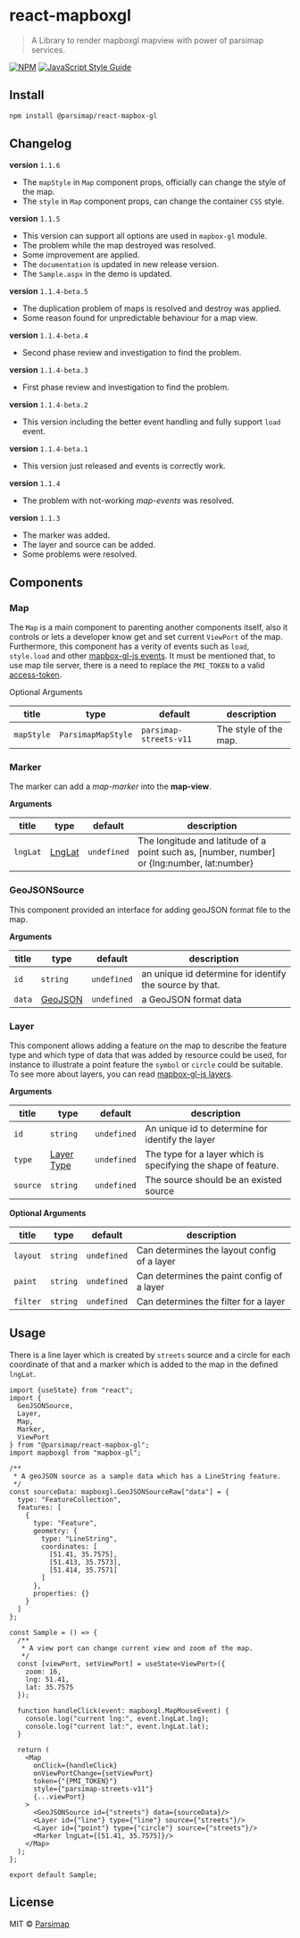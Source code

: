 # react-mapboxgl

> A Library to render mapboxgl mapview with power of parsimap services.

[![NPM](https://img.shields.io/npm/v/@parsimap/react-mapbox-gl.svg)](https://www.npmjs.com/package/@parsimap/react-mapbox-gl) [![JavaScript Style Guide](https://img.shields.io/badge/code_style-standard-brightgreen.svg)](https://standardjs.com)

## Install

```bash
npm install @parsimap/react-mapbox-gl
```

## Changelog

**version** `1.1.6`

* The `mapStyle` in `Map` component props, officially can change the style of the map.
* The `style` in `Map` component props, can change the container `CSS` style.

**version** `1.1.5`

* This version can support all options are used in `mapbox-gl` module.
* The problem while the map destroyed was resolved.
* Some improvement are applied.
* The `documentation` is updated in new release version.
* The `Sample.aspx` in the demo is updated.

**version** `1.1.4-beta.5`

* The duplication problem of maps is resolved and destroy was applied.
* Some reason found for unpredictable behaviour for a map view.

**version** `1.1.4-beta.4`

* Second phase review and investigation to find the problem.

**version** `1.1.4-beta.3`

* First phase review and investigation to find the problem.

**version** `1.1.4-beta.2`

* This version including the better event handling and fully support `load` event.

**version** `1.1.4-beta.1`

* This version just released and events is correctly work.

**version** `1.1.4`

* The problem with not-working _map-events_ was resolved.

**version** `1.1.3`

* The marker was added.
* The layer and source can be added.
* Some problems were resolved.

## Components

### Map

The `Map` is a main component to parenting another components itself, also it
controls or lets a developer know get and set current `ViewPort` of the map.
Furthermore, this component has a verity of events such as `load`, `style.load`
and other [mapbox-gl-js
events](https://docs.mapbox.com/mapbox-gl-js/api/map/#map-events).
It must be mentioned that, to use map tile server, there is a need to replace
the
`PMI_TOKEN` to a
valid [access-token](https://account.parsimap.ir/token-registration).

Optional Arguments

| title      | type               | default                | description           |
|------------|--------------------|------------------------|-----------------------|
| `mapStyle` | `ParsimapMapStyle` | `parsimap-streets-v11` | The style of the map. |

### Marker

The marker can add a *map-marker* into the **map-view**.

**Arguments**

| title    | type                                                                 | default     | description                                                                                 |
|----------|----------------------------------------------------------------------|-------------|---------------------------------------------------------------------------------------------|
| `lngLat` | [LngLat](https://docs.mapbox.com/mapbox-gl-js/api/geography/#lnglat) | `undefined` | The longitude and latitude of a point such as, [number, number] or {lng:number, lat:number} |

### GeoJSONSource

This component provided an interface for adding geoJSON format file to the map.

**Arguments**

| title  | type                                             | default     | description                                             |
|--------|--------------------------------------------------|-------------|---------------------------------------------------------|
| `id`   | `string`                                         | `undefined` | an unique id determine for identify the source by that. |
| `data` | [GeoJSON](https://en.wikipedia.org/wiki/GeoJSON) | `undefined` | a GeoJSON format data                                   |

### Layer

This component allows adding a feature on the map to describe the feature type
and which type of data that was added by resource could be used, for instance to
illustrate a point feature the `symbol` or `circle` could be suitable.
To see more about layers, you can read [mapbox-gl-js layers](
https://docs.mapbox.com/mapbox-gl-js/style-spec/layers/
).

**Arguments**

| title    | type                                                                       | default     | description                                                    |
|----------|----------------------------------------------------------------------------|-------------|----------------------------------------------------------------|
| `id`     | `string`                                                                   | `undefined` | An unique id to determine for identify the layer               |
| `type`   | [Layer Type](https://docs.mapbox.com/mapbox-gl-js/style-spec/layers/#type) | `undefined` | The type for a layer which is specifying the shape of feature. |
| `source` | `string`                                                                   | `undefined` | The source should be an existed source                         |

**Optional Arguments**

| title    | type     | default     | description                                 |
|----------|----------|-------------|---------------------------------------------|
| `layout` | `string` | `undefined` | Can determines the layout config of a layer |
| `paint`  | `string` | `undefined` | Can determines the paint config of a layer  |
| `filter` | `string` | `undefined` | Can determines the filter for a layer       |

## Usage

There is a line layer which is created by `streets` source and a circle for each
coordinate of that and a marker which is added to the map in the
defined `lngLat`.

```tsx
import {useState} from "react";
import {
  GeoJSONSource,
  Layer,
  Map,
  Marker,
  ViewPort
} from "@parsimap/react-mapbox-gl";
import mapboxgl from "mapbox-gl";

/**
 * A geoJSON source as a sample data which has a LineString feature.
 */
const sourceData: mapboxgl.GeoJSONSourceRaw["data"] = {
  type: "FeatureCollection",
  features: [
    {
      type: "Feature",
      geometry: {
        type: "LineString",
        coordinates: [
          [51.41, 35.7575],
          [51.413, 35.7573],
          [51.414, 35.7571]
        ]
      },
      properties: {}
    }
  ]
};

const Sample = () => {
  /**
   * A view port can change current view and zoom of the map.
   */
  const [viewPort, setViewPort] = useState<ViewPort>({
    zoom: 16,
    lng: 51.41,
    lat: 35.7575
  });

  function handleClick(event: mapboxgl.MapMouseEvent) {
    console.log("current lng:", event.lngLat.lng);
    console.log("current lat:", event.lngLat.lat);
  }

  return (
    <Map
      onClick={handleClick}
      onViewPortChange={setViewPort}
      token={"{PMI_TOKEN}"}
      style={"parsimap-streets-v11"}
      {...viewPort}
    >
      <GeoJSONSource id={"streets"} data={sourceData}/>
      <Layer id={"line"} type={"line"} source={"streets"}/>
      <Layer id={"point"} type={"circle"} source={"streets"}/>
      <Marker lngLat={[51.41, 35.7575]}/>
    </Map>
  );
};

export default Sample;
```

## License

MIT © [Parsimap](https://github.com/parsimap)
